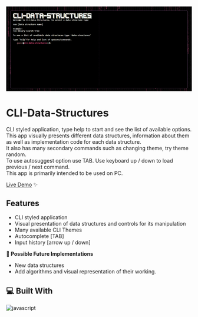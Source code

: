 ![Example Image](./img/gifmaker_me.gif)

# CLI-Data-Structures
CLI styled application, type help to start and see the list of available options.<br>
This app visually presents different data structures, information about them as well as implementation code for each data structure.<br>
It also has many secondary commands such as changing theme, try theme random.<br>
To use autosuggest option use TAB. Use keyboard up / down to load previous / next command.<br>
This app is primarily intended to be used on PC.

[Live Demo](https://nikolamilinkovic.github.io/CLI-data-structures/) ✨

## Features
- CLI styled application
- Visual presentation of data structures and controls for its manipulation
- Many available CLI Themes
- Autocomplete [TAB]
- Input history [arrow up / down]

**🧭 Possible Future Implementations**
- New data structures
- Add algorithms and visual representation of their working. 

## 💻 Built With
![javascript](https://skillicons.dev/icons?i=js,html,css&perline=10)
